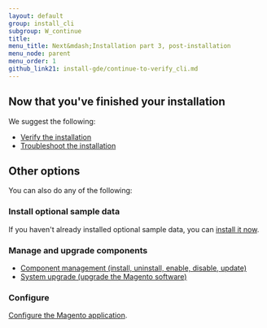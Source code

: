 ```yaml
---
layout: default
group: install_cli
subgroup: W_continue
title: 
menu_title: Next&mdash;Installation part 3, post-installation
menu_node: parent
menu_order: 1
github_link21: install-gde/continue-to-verify_cli.md
---
```



## Now that you've finished your installation
We suggest the following:

*	<a href="{{ site.gdeurl21 }}install-gde/install/verify.html">Verify the installation</a>
*	<a href="{{ site.gdeurl21 }}install-gde/trouble/tshoot.html">Troubleshoot the installation</a>

## Other options
You can also do any of the following:

### Install optional sample data
If you haven't already installed optional sample data, you can <a href="{{ site.gdeurl21 }}install-gde/install/sample-data.html">install it now</a>.

### Manage and upgrade components
*	<a href="{{ site.gdeurl21 }}comp-mgr/compman-start.html">Component management (install, uninstall, enable, disable, update)</a>
*	<a href="{{ site.gdeurl21 }}comp-mgr/upgrader/upgrade-start.html">System upgrade (upgrade the Magento software)</a>

### Configure
<a href="{{ site.gdeurl21 }}install-gde/install/post-install-config.html">Configure the Magento application</a>.
